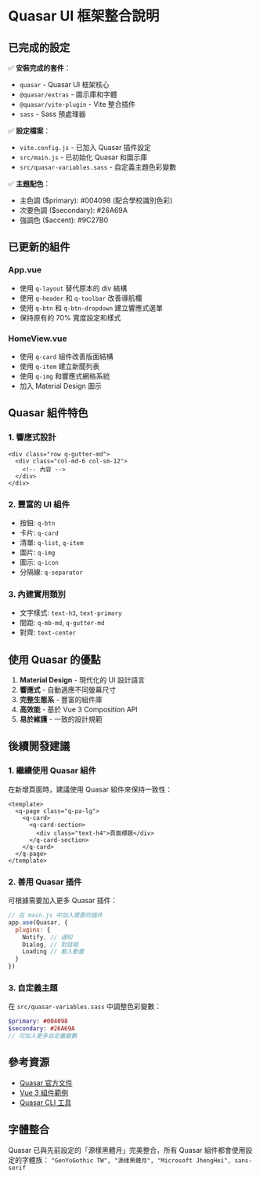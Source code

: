 # Quasar UI 框架整合說明

## 已完成的設定

✅ **安裝完成的套件**：
- `quasar` - Quasar UI 框架核心
- `@quasar/extras` - 圖示庫和字體
- `@quasar/vite-plugin` - Vite 整合插件
- `sass` - Sass 預處理器

✅ **設定檔案**：
- `vite.config.js` - 已加入 Quasar 插件設定
- `src/main.js` - 已初始化 Quasar 和圖示庫
- `src/quasar-variables.sass` - 自定義主題色彩變數

✅ **主題配色**：
- 主色調 ($primary): #004098 (配合學校識別色彩)
- 次要色調 ($secondary): #26A69A
- 強調色 ($accent): #9C27B0

## 已更新的組件

### App.vue
- 使用 `q-layout` 替代原本的 div 結構
- 使用 `q-header` 和 `q-toolbar` 改善導航欄
- 使用 `q-btn` 和 `q-btn-dropdown` 建立響應式選單
- 保持原有的 70% 寬度設定和樣式

### HomeView.vue
- 使用 `q-card` 組件改善版面結構
- 使用 `q-item` 建立新聞列表
- 使用 `q-img` 和響應式網格系統
- 加入 Material Design 圖示

## Quasar 組件特色

### 1. **響應式設計**
```vue
<div class="row q-gutter-md">
  <div class="col-md-6 col-sm-12">
    <!-- 內容 -->
  </div>
</div>
```

### 2. **豐富的 UI 組件**
- 按鈕: `q-btn`
- 卡片: `q-card`
- 清單: `q-list`, `q-item`
- 圖片: `q-img`
- 圖示: `q-icon`
- 分隔線: `q-separator`

### 3. **內建實用類別**
- 文字樣式: `text-h3`, `text-primary`
- 間距: `q-mb-md`, `q-gutter-md`
- 對齊: `text-center`

## 使用 Quasar 的優點

1. **Material Design** - 現代化的 UI 設計語言
2. **響應式** - 自動適應不同螢幕尺寸
3. **完整生態系** - 豐富的組件庫
4. **高效能** - 基於 Vue 3 Composition API
5. **易於維護** - 一致的設計規範

## 後續開發建議

### 1. **繼續使用 Quasar 組件**
在新增頁面時，建議使用 Quasar 組件來保持一致性：

```vue
<template>
  <q-page class="q-pa-lg">
    <q-card>
      <q-card-section>
        <div class="text-h4">頁面標題</div>
      </q-card-section>
    </q-card>
  </q-page>
</template>
```

### 2. **善用 Quasar 插件**
可根據需要加入更多 Quasar 插件：

```javascript
// 在 main.js 中加入需要的插件
app.use(Quasar, {
  plugins: {
    Notify, // 通知
    Dialog, // 對話框
    Loading // 載入動畫
  }
})
```

### 3. **自定義主題**
在 `src/quasar-variables.sass` 中調整色彩變數：

```sass
$primary: #004098
$secondary: #26A69A
// 可加入更多自定義變數
```

## 參考資源

- [Quasar 官方文件](https://quasar.dev/)
- [Vue 3 組件範例](https://quasar.dev/vue-components)
- [Quasar CLI 工具](https://quasar.dev/quasar-cli-vite)

## 字體整合

Quasar 已與先前設定的「源樣黑體月」完美整合，所有 Quasar 組件都會使用設定的字體族：
`"GenYoGothic TW", "源樣黑體月", "Microsoft JhengHei", sans-serif` 